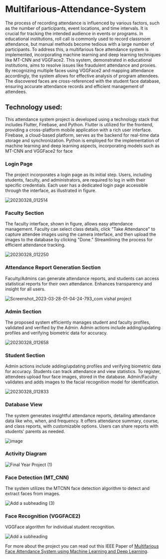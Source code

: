 # Multifarious-Attendance-System
The process of recording attendance is influenced by various factors, such as the number of participants, event locations, and time intervals. It is crucial for tracking the intended audience in events or programs. In educational institutions, roll call is commonly used to record classroom attendance, but manual methods become tedious with a large number of participants. To address this, a multifarious face attendance system is implemented, incorporating machine learning and deep learning techniques like MT-CNN and VGGFace2. This system, demonstrated in educational institutions, aims to resolve issues like fraudulent attendance and proxies. By recognizing multiple faces using VGGFace2 and mapping attendance accordingly, the system allows for effective analysis of program attendees. The discovered faces are cross-referenced with the student face database, ensuring accurate attendance records and efficient management of attendees.

## Technology used:
This attendance system project is developed using a technology stack that includes Flutter, Firebase, and Python. Flutter is utilized for the frontend, providing a cross-platform mobile application with a rich user interface. Firebase, a cloud-based platform, serves as the backend for real-time data storage and synchronization. Python is employed for the implementation of machine learning and deep learning aspects, incorporating models such as MT-CNN and VGGFace2 for face

### Login Page
The project incorporates a login page as its initial step. Users, including students, faculty, and administrators, are required to log in with their specific credentials. Each user has a dedicated login page accessible through the interface, as illustrated in figure.

![20230328_012514](https://github.com/VishalJagdale4/Multifarious-Attendance-System/assets/85816586/3fcb31c5-24ab-4d5d-94b5-28b2651cb5e4)

### Faculty Section
The faculty interface, shown in figure, allows easy attendance management. Faculty can select class details, click "Take Attendance" to capture attendee images using the camera interface, and then upload the images to the database by clicking "Done." Streamlining the process for efficient attendance tracking.

![20230328_012250](https://github.com/VishalJagdale4/Multifarious-Attendance-System/assets/85816586/d305bede-36b1-49a0-b2a3-0f1a3cd53399)

### Attendance Report Generation Section
Faculty/Admins can generate attendance reports, and students can access statistical reports for their own attendance. Enhances transparency and insight for all users.

![Screenshot_2023-03-28-01-04-24-793_com vishal project](https://github.com/VishalJagdale4/Multifarious-Attendance-System/assets/85816586/27d22bf5-6ea6-4368-a368-01aa45f60a02)

### Admin Section
The proposed system efficiently manages student and faculty profiles, validated and verified by the Admin. Admin actions include adding/updating profiles and verifying biometric data for accuracy.

![20230328_012658](https://github.com/VishalJagdale4/Multifarious-Attendance-System/assets/85816586/c88e4c42-9dba-41c8-a9ba-2741e15b80cd)

### Student Section
Admin actions include adding/updating profiles and verifying biometric data for accuracy. Students can track attendance and view statistics. To register, attendees upload four face images, stored in the database. Admin/Faculty validates and adds images to the facial recognition model for identification.

![20230328_012833](https://github.com/VishalJagdale4/Multifarious-Attendance-System/assets/85816586/9cda7814-1cfb-484c-a960-663d1ccee5c5)

### Database View
The system generates insightful attendance reports, detailing attendance data like who, when, and frequency. It offers attendance summary, course, and class reports, with customizable options. Users can share reports with students' parents as needed.

![image](https://github.com/VishalJagdale4/Multifarious-Attendance-System/assets/85816586/bf96aabe-a6d6-4a9e-bb2f-3c21a8fe21ef)

### Activity Diagram

![Final Year Project (1)](https://github.com/VishalJagdale4/Multifarious-Attendance-System/assets/85816586/944035be-8a79-42ea-b179-8ee91b53c0e0)

### Face Detection (MT_CNN)
The system utilizes the MTCNN face detection algorithm to detect and extract faces from images.

![Add a subheading (3)](https://github.com/VishalJagdale4/Multifarious-Attendance-System/assets/85816586/fc397316-9dd3-406c-9213-5c7bc2cf97de)

### Face Recognition (VGGFACE2)
VGGFace algorithm for individual student recognition.

![Add a subheading](https://github.com/VishalJagdale4/Multifarious-Attendance-System/assets/85816586/16ad1ee3-6460-48ef-9638-7abc8104d2de)

For more about the project you can read out this IEEE Paper of [Multifarious Face Attendance System using Machine Learning and Deep Learning](https://ieeexplore.ieee.org/document/10142759).
